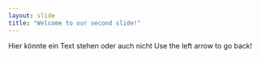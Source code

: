 ```yaml
---
layout: slide
title: "Welcome to our second slide!"
---
```

Hier könnte ein Text stehen oder auch nicht
Use the left arrow to go back!
